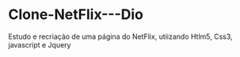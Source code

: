 # Clone-NetFlix---Dio
Estudo e recriação de uma página do NetFlix, utiizando Htlm5, Css3, javascript e Jquery
